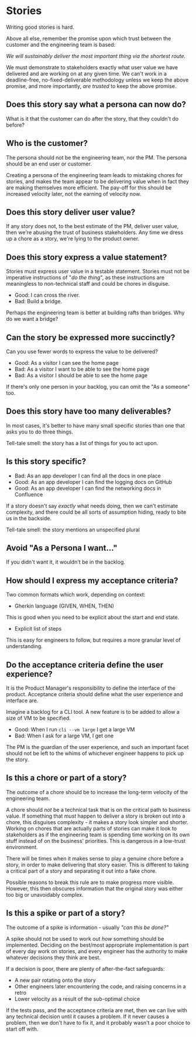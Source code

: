 # Stories

Writing good stories is hard.

Above all else, remember the promise upon which trust between the customer and the engineering team is based:

_We will sustainably deliver the most important thing via the shortest route._

We must demonstrate to stakeholders exactly what user value we have delivered and are working on at any given time. We can't work in a deadline-free, no-fixed-deliverable methodology unless we keep the above promise, and more importantly, _are trusted_ to keep the above promise.

## Does this story say what a persona can now do?

What is it that the customer can do after the story, that they couldn't do before?

## Who is the customer?

The persona should not be the engineering team, nor the PM. The persona should be an end user or customer.

Creating a persona of the engineering team leads to mistaking chores for stories, and makes the team appear to be delivering value when in fact they are making themselves more efficient. The pay-off for this should be increased velocity later, not the earning of velocity now.

## Does this story deliver user value?

If any story does not, to the best estimate of the PM, deliver user value, then we're abusing the trust of business stakeholders. Any time we dress up a chore as a story, we're lying to the product owner.

## Does this story express a value statement?

Stories must express user value in a testable statement. Stories must not be imperative instructions of "_do the thing_", as these instructions are meaningless to non-technical staff and could be chores in disguise.

* Good: I can cross the river.
* Bad: Build a bridge.

Perhaps the engineering team is better at building rafts than bridges. Why do we want a bridge?

## Can the story be expressed more succinctly?

Can you use fewer words to express the value to be delivered?

* Good: As a visitor I can see the home page
* Bad: As a visitor I want to be able to see the home page
* Bad: As a visitor I should be able to see the home page

If there's only one person in your backlog, you can omit the "As a someone" too.

## Does this story have too many deliverables?

In most cases, it's better to have many small specific stories than one that asks you to do three things.

Tell-tale smell: the story has a list of things for you to act upon.

## Is this story specific?

* Bad: As an app developer I can find all the docs in one place
* Good: As an app developer I can find the logging docs on GitHub
* Good: As an app developer I can find the networking docs in Confluence

If a story doesn't say _exactly_ what needs doing, then we can't estimate complexity, and there could be all sorts of assumption hiding, ready to bite us in the backside.

Tell-tale smell: the story mentions an unspecified plural

## Avoid "As a Persona I want..."

If you didn't want it, it wouldn't be in the backlog.

## How should I express my acceptance criteria?

Two common formats which work, depending on context:

- Gherkin language (GIVEN, WHEN, THEN)

This is good when you need to be explicit about the start and end state.

- Explicit list of steps

This is easy for engineers to follow, but requires a more granular level of understanding.

## Do the acceptance criteria define the user experience?

It is the Product Manager's responsibility to define the interface of the product. Acceptance criteria should define what the user experience and interface are.

Imagine a backlog for a CLI tool. A new feature is to be added to allow a size of VM to be specified.

* Good: When I run `cli --vm large` I get a large VM
* Bad: When I ask for a large VM, I get one

The PM is the guardian of the user experience, and such an important facet should not be left to the whims of whichever engineer happens to pick up the story.

## Is this a chore or part of a story?

The outcome of a chore should be to increase the long-term velocity of the engineering team.

A chore should _not_ be a technical task that is on the critical path to business value. If something that _must_ happen to deliver a story is broken out into a chore, this disguises complexity - it makes a story look simpler and shorter. Working on chores that are actually parts of stories can make it look to stakeholders as if the engineering team is spending time working on its own stuff instead of on the business' priorities. This is dangerous in a low-trust environment.

There will be times when it makes sense to play a genuine chore before a story, in order to make delivering that story easier. This is different to taking a critical part of a story and separating it out into a fake chore.

Possible reasons to break this rule are to make progress more visible. However, this then obscures information that the original story was either too big or unavoidably complex.

## Is this a spike or part of a story?

The outcome of a spike is information - usually _"can this be done?"_

A spike should not be used to work out _how_ something should be implemented. Deciding on the best/most appropriate implementation is part of every day work on stories, and every engineer has the authority to make whatever decisions they think are best.

If a decision is poor, there are plenty of after-the-fact safeguards:

* A new pair rotating onto the story
* Other engineers later encountering the code, and raising concerns in a retro
* Lower velocity as a result of the sub-optimal choice

If the tests pass, and the acceptance criteria are met, then we can live with any technical decision until it causes a problem. If it never causes a problem, then we don't have to fix it, and it probably wasn't a poor choice to start off with.
